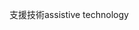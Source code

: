 <span data-ttu-id="c46aa-101">支援技術</span><span class="sxs-lookup"><span data-stu-id="c46aa-101">assistive technology</span></span>